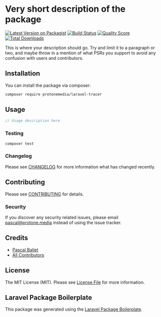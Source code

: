 # Very short description of the package

[![Latest Version on Packagist](https://img.shields.io/packagist/v/protonemedia/laravel-tracer.svg?style=flat-square)](https://packagist.org/packages/protonemedia/laravel-tracer)
[![Build Status](https://img.shields.io/travis/protonemedia/laravel-tracer/master.svg?style=flat-square)](https://travis-ci.org/protonemedia/laravel-tracer)
[![Quality Score](https://img.shields.io/scrutinizer/g/protonemedia/laravel-tracer.svg?style=flat-square)](https://scrutinizer-ci.com/g/protonemedia/laravel-tracer)
[![Total Downloads](https://img.shields.io/packagist/dt/protonemedia/laravel-tracer.svg?style=flat-square)](https://packagist.org/packages/protonemedia/laravel-tracer)

This is where your description should go. Try and limit it to a paragraph or two, and maybe throw in a mention of what PSRs you support to avoid any confusion with users and contributors.

## Installation

You can install the package via composer:

```bash
composer require protonemedia/laravel-tracer
```

## Usage

``` php
// Usage description here
```

### Testing

``` bash
composer test
```

### Changelog

Please see [CHANGELOG](CHANGELOG.md) for more information what has changed recently.

## Contributing

Please see [CONTRIBUTING](CONTRIBUTING.md) for details.

### Security

If you discover any security related issues, please email pascal@protone.media instead of using the issue tracker.

## Credits

- [Pascal Baljet](https://github.com/protonemedia)
- [All Contributors](../../contributors)

## License

The MIT License (MIT). Please see [License File](LICENSE.md) for more information.

## Laravel Package Boilerplate

This package was generated using the [Laravel Package Boilerplate](https://laravelpackageboilerplate.com).